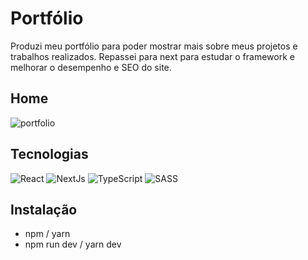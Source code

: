 # Portfólio 
Produzi meu portfólio para poder mostrar mais sobre meus projetos e trabalhos realizados. Repassei para next para estudar o framework e melhorar 
o desempenho e SEO do site.

## Home
![portfolio](https://user-images.githubusercontent.com/60657968/138336411-29adeec3-7f74-4952-891d-ca2fb8d568ab.png)

## Tecnologias 
![React](https://img.shields.io/badge/react-%2320232a.svg?style=for-the-badge&logo=react&logoColor=%2361DAFB)
![NextJs](https://img.shields.io/badge/NextJs-%2320232a.svg?style=for-the-badge&logo=nextJs&logoColor=%2361DAFB)
![TypeScript](https://img.shields.io/badge/typescript-%23007ACC.svg?style=for-the-badge&logo=typescript&logoColor=white)
![SASS](https://img.shields.io/badge/SASS-hotpink.svg?style=for-the-badge&logo=SASS&logoColor=white)


## Instalação 
- npm / yarn
- npm run dev / yarn dev
